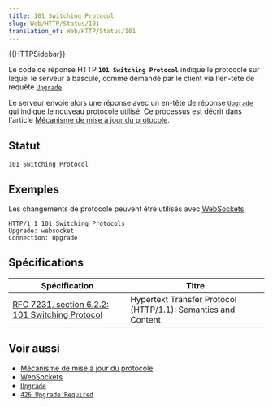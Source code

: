 ```yaml
---
title: 101 Switching Protocol
slug: Web/HTTP/Status/101
translation_of: Web/HTTP/Status/101
---
```

{{HTTPSidebar}}

Le code de réponse HTTP **`101 Switching Protocol`** indique le protocole sur lequel le serveur a basculé, comme demandé par le client via l'en-tête de requête [`Upgrade`](/fr/docs/Web/HTTP/Headers/Upgrade).

Le serveur envoie alors une réponse avec un en-tête de réponse [`Upgrade`](/fr/docs/Web/HTTP/Headers/Upgrade) qui indique le nouveau protocole utilisé. Ce processus est décrit dans l'article [Mécanisme de mise à jour du protocole](/fr/docs/Web/HTTP/Protocol_upgrade_mechanism).

## Statut

```
101 Switching Protocol
```

## Exemples

Les changements de protocole peuvent être utilisés avec [WebSockets](/fr/docs/Web/API/WebSockets_API).

```
HTTP/1.1 101 Switching Protocols
Upgrade: websocket
Connection: Upgrade
```

## Spécifications

| Spécification                                                        | Titre                                                         |
| -------------------------------------------------------------------- | ------------------------------------------------------------- |
| [RFC 7231, section 6.2.2: 101 Switching Protocol](https://datatracker.ietf.org/doc/html/rfc7231#section-6.2.2) | Hypertext Transfer Protocol (HTTP/1.1): Semantics and Content |

## Voir aussi

- [Mécanisme de mise à jour du protocole](/fr/docs/Web/HTTP/Protocol_upgrade_mechanism)
- [WebSockets](/fr/docs/Web/API/WebSockets_API)
- [`Upgrade`](/fr/docs/Web/HTTP/Headers/Upgrade)
- [`426 Upgrade Required`](/fr/docs/Web/HTTP/Status/426)